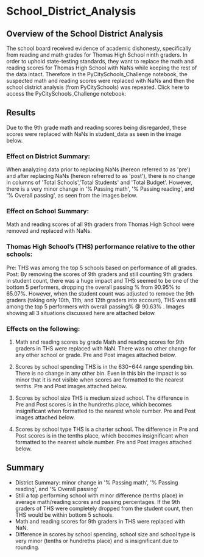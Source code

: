 # School_District_Analysis
## Overview of the School District Analysis

The school board received evidence of academic dishonesty, specifically from reading and math grades for Thomas High School ninth graders. In order to uphold state-testing standards, they want to replace the math and reading scores for Thomas High School with NaNs while keeping the rest of the data intact. Therefore in the PyCitySchools_Challenge notebook, the suspected math and reading scores were replaced with NaNs and then the school district analysis (from PyCitySchools) was repeated. Click here to access the PyCitySchools_Challenge notebook:


## Results

Due to the 9th grade math and reading scores being disregarded, these scores were replaced with NaNs in student_data as seen in the image below.

### Effect on District Summary:

When analyzing data prior to replacing NaNs (hereon referred to as 'pre') and after replacing NaNs (hereon refrerred to as 'post'), there is no change in columns of 'Total Schools','Total Students' and 'Total Budget'. However, there is a very minor change in '% Passing math', '% Passing reading', and '% Overall passing', as seen from the images below. 


### Effect on School Summary:

Math and reading scores of all 9th graders from Thomas High School were removed and replaced with NaNs.

### Thomas High School’s (THS) performance relative to the other schools:

Pre: THS was among the top 5 schools based on performance of all grades.
Post: By removing the scores of 9th graders and still counting 9th graders in student count, there was a huge impact and THS seemed to be one of the bottom 5 performers, dropping the overall passing % from 90.95% to 65.07%.
However, when the student count was adjusted to remove the 9th graders (taking only 10th, 11th, and 12th graders into account), THS was still among the top 5 performers with overall passing% @ 90.63% .
Images showing all 3 situations discussed here are attached below.

### Effects on the following:
1. Math and reading scores by grade
Math and reading scores for 9th graders in THS were replaced with NaN. There was no other change for any other school or grade. Pre and Post images attached below.
    
2. Scores by school spending
THS is in the $630-$644 range spending bin. There is no change in any other bin. Even in this bin the impact is so minor that it is not visible when scores are formatted to the nearest tenths. Pre and Post images attached below.
    
3. Scores by school size
THS is medium sized school. The difference in Pre and Post scores is in the hundreths place, which becomes insignificant when formatted to the nearest whole number. Pre and Post images attached below.
    
4. Scores by school type
THS is a charter school. The difference in Pre and Post scores is in the tenths place, which becomes insignificant when formatted to the nearest whole number. Pre and Post images attached below.

## Summary
* District Summary: minor change in '% Passing math', '% Passing reading', and '% Overall passing'
* Still a top performing school with minor difference (tenths place) in average math/reading scores and passing percentages. If the 9th graders of THS were completely dropped from the student count, then THS would be within bottom 5 schools.
* Math and reading scores for 9th graders in THS were replaced with NaN.
* Difference in scores by school spending, school size and school type is very minor (tenths or hundreths place) and is insignificant due to rounding.
